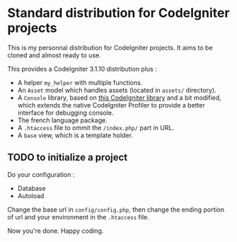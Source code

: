 # Standard distribution for CodeIgniter projects

This is my personnal distribution for CodeIgniter projects. It aims to be cloned and almost ready to use.

This provides a CodeIgniter 3.1.10 distribution plus :
- A helper `my_helper` with multiple functions.
- An `Asset` model which handles assets (located in `assets/` directory).
- A `Console` library, based on [this CodeIgniter library](https://github.com/lonnieezell/codeigniter-forensics) and a bit modified, which extends the native CodeIgniter Profiler to provide a better interface for debugging console.
- The french language package.
- A `.htaccess` file to ommit the `/index.php/` part in URL.
- A `base` view, which is a template holder.

## TODO to initialize a project

Do your configuration :
- Database
- Autoload

Change the base url in `config/config.php`, then change the ending portion of url and your environment in the `.htaccess` file.

Now you're done. Happy coding.
